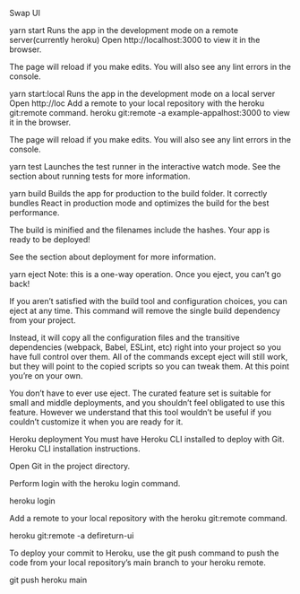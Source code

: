 Swap UI

yarn start
Runs the app in the development mode on a remote server(currently heroku)
Open http://localhost:3000 to view it in the browser.

The page will reload if you make edits.
You will also see any lint errors in the console.

yarn start:local
Runs the app in the development mode on a local server
Open http://loc Add a remote to your local repository with the heroku git:remote command. heroku git:remote -a example-appalhost:3000 to view it in the browser.

The page will reload if you make edits.
You will also see any lint errors in the console.

yarn test
Launches the test runner in the interactive watch mode.
See the section about running tests for more information.

yarn build
Builds the app for production to the build folder.
It correctly bundles React in production mode and optimizes the build for the best performance.

The build is minified and the filenames include the hashes.
Your app is ready to be deployed!

See the section about deployment for more information.

yarn eject
Note: this is a one-way operation. Once you eject, you can’t go back!

If you aren’t satisfied with the build tool and configuration choices, you can eject at any time. This command will remove the single build dependency from your project.

Instead, it will copy all the configuration files and the transitive dependencies (webpack, Babel, ESLint, etc) right into your project so you have full control over them. All of the commands except eject will still work, but they will point to the copied scripts so you can tweak them. At this point you’re on your own.

You don’t have to ever use eject. The curated feature set is suitable for small and middle deployments, and you shouldn’t feel obligated to use this feature. However we understand that this tool wouldn’t be useful if you couldn’t customize it when you are ready for it.

Heroku deployment
You must have Heroku CLI installed to deploy with Git. Heroku CLI installation instructions.

Open Git in the project directory.

Perform login with the heroku login command.

heroku login

Add a remote to your local repository with the heroku git:remote command.

heroku git:remote -a defireturn-ui

To deploy your commit to Heroku, use the git push command to push the code from your local repository’s main branch to your heroku remote.

git push heroku main